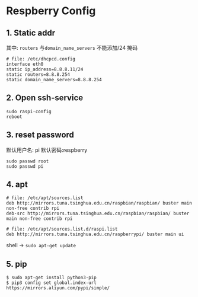 # Respberry Config

## 1. Static addr
其中: `routers` 与`domain_name_servers` 不能添加/24 掩码
```shell
# file: /etc/dhcpcd.config
interface eth0
static ip_address=8.8.8.11/24
static routers=8.8.8.254
static domain_name_servers=8.8.8.254
```

## 2. Open ssh-service
```shell
sudo raspi-config
reboot
```

## 3. reset password
默认用户名: pi
默认密码:respberry
```shell
sudo passwd root
sudo passwd pi
```

## 4. apt
```shell
# file: /etc/apt/sources.list
deb http://mirrors.tuna.tsinghua.edu.cn/raspbian/raspbian/ buster main non-free contrib rpi
deb-src http://mirrors.tuna.tsinghua.edu.cn/raspbian/raspbian/ buster main non-free contrib rpi
```
```shell
# file: /etc/apt/sources.list.d/raspi.list
deb http://mirrors.tuna.tsinghua.edu.cn/raspberrypi/ buster main ui
```
shell -> `sudo apt-get update`

## 5. pip
```shell
$ sudo apt-get install python3-pip
$ pip3 config set global.index-url https://mirrors.aliyun.com/pypi/simple/
```
